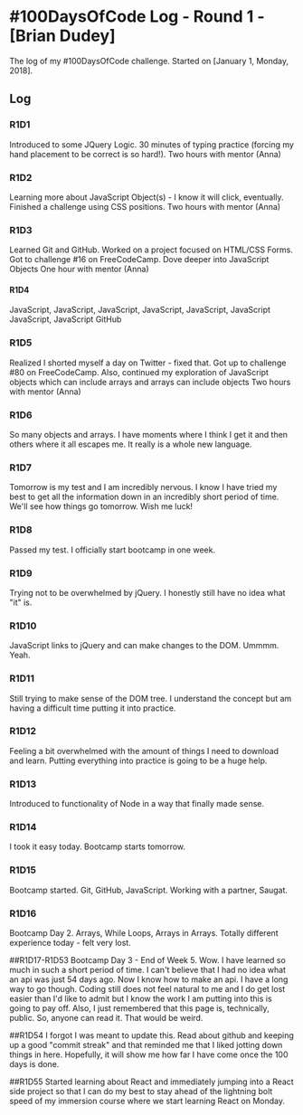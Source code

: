 # #100DaysOfCode Log - Round 1 - [Brian Dudey]

The log of my #100DaysOfCode challenge. Started on [January 1, Monday, 2018].

## Log

### R1D1 
Introduced to some JQuery Logic. 30 minutes of typing practice (forcing my hand placement to be correct is so hard!). 
Two hours with mentor (Anna)

### R1D2
Learning more about JavaScript Object(s) - I know it will click, eventually. Finished a challenge using CSS positions.
Two hours with mentor (Anna)

### R1D3
Learned Git and GitHub. Worked on a project focused on HTML/CSS Forms. Got to challenge #16 on FreeCodeCamp. Dove deeper into JavaScript Objects
One hour with mentor (Anna)

#### R1D4
JavaScript, JavaScript, 
JavaScript, JavaScript,
JavaScript, JavaScript
JavaScript, JavaScript
GitHub

### R1D5
Realized I shorted myself a day on Twitter - fixed that. Got up to challenge #80 on FreeCodeCamp.
Also, continued my exploration of JavaScript objects which can include arrays and arrays can include objects
Two hours with mentor (Anna)

### R1D6
So many objects and arrays. I have moments where I think I get it and then others where it all escapes me. It really is a whole new language.

### R1D7
Tomorrow is my test and I am incredibly nervous. I know I have tried my best to get all the information down in an incredibly short period of time. We'll see how things go tomorrow. Wish me luck!

### R1D8
Passed my test. I officially start bootcamp in one week.

### R1D9
Trying not to be overwhelmed by jQuery. I honestly still have no idea what "it" is.

### R1D10
JavaScript links to jQuery and can make changes to the DOM. Ummmm. Yeah.

### R1D11
Still trying to make sense of the DOM tree. I understand the concept but am having a difficult time putting it into practice.

### R1D12
Feeling a bit overwhelmed with the amount of things I need to download and learn. Putting everything into practice is going to be a huge help.

### R1D13
Introduced to functionality of Node in a way that finally made sense. 

### R1D14
I took it easy today. Bootcamp starts tomorrow.

### R1D15
Bootcamp started. Git, GitHub, JavaScript. Working with a partner, Saugat.

### R1D16
Bootcamp Day 2. Arrays, While Loops, Arrays in Arrays. Totally different experience today - felt very lost.

##R1D17-R1D53
Bootcamp Day 3 - End of Week 5. Wow. I have learned so much in such a short period of time. I can't believe that I had no idea what an api was just 54 days ago. Now I know how to make an api. I have a long way to go though. Coding still does not feel natural to me and I do get lost easier than I'd like to admit but I know the work I am putting into this is going to pay off. Also, I just remembered that this page is, technically, public. So, anyone can read it. That would be weird.

##R1D54
I forgot I was meant to update this. Read about github and keeping up a good "commit streak" and that reminded me that I liked jotting down things in here. Hopefully, it will show me how far I have come once the 100 days is done.

##R1D55
Started learning about React and immediately jumping into a React side project so that I can do my best to stay ahead of the lightning bolt speed of my immersion course where we start learning React on Monday.
